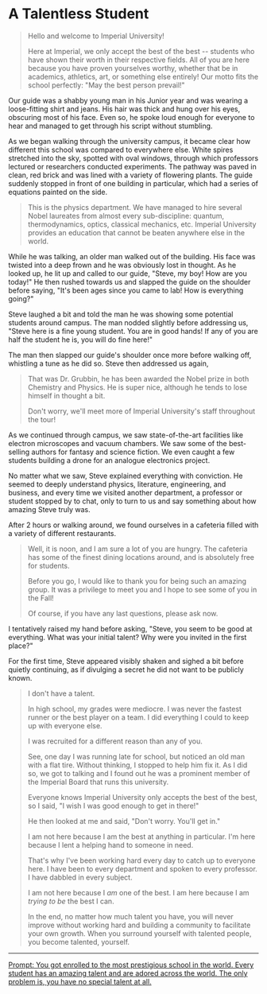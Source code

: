 # A Talentless Student

> Hello and welcome to Imperial University!
> 
> Here at Imperial, we only accept the best of the best -- students who have shown their worth in their respective fields.
> All of you are here because you have proven yourselves worthy, whether that be in academics, athletics, art, or something else entirely!
> Our motto fits the school perfectly: "May the best person prevail!"

Our guide was a shabby young man in his Junior year and was wearing a loose-fitting shirt and jeans.
His hair was thick and hung over his eyes, obscuring most of his face.
Even so, he spoke loud enough for everyone to hear and managed to get through his script without stumbling.

As we began walking through the university campus, it became clear how different this school was compared to everywhere else.
White spires stretched into the sky, spotted with oval windows, through which professors lectured or researchers conducted experiments.
The pathway was paved in clean, red brick and was lined with a variety of flowering plants.
The guide suddenly stopped in front of one building in particular, which had a series of equations painted on the side.

> This is the physics department.
> We have managed to hire several Nobel laureates from almost every sub-discipline: quantum, thermodynamics, optics, classical mechanics, etc.
> Imperial University provides an education that cannot be beaten anywhere else in the world.

While he was talking, an older man walked out of the building.
His face was twisted into a deep frown and he was obviously lost in thought.
As he looked up, he lit up and called to our guide, "Steve, my boy! How are you today!"
He then rushed towards us and slapped the guide on the shoulder before saying, "It's been ages since you came to lab! How is everything going?"

Steve laughed a bit and told the man he was showing some potential students around campus.
The man nodded slightly before addressing us, "Steve here is a fine young student. You are in good hands! If any of you are half the student he is, you will do fine here!"

The man then slapped our guide's shoulder once more before walking off, whistling a tune as he did so.
Steve then addressed us again,

> That was Dr. Grubbin, he has been awarded the Nobel prize in both Chemistry and Physics.
> He is super nice, although he tends to lose himself in thought a bit.
>
> Don't worry, we'll meet more of Imperial University's staff throughout the tour!

As we continued through campus, we saw state-of-the-art facilities like electron microscopes and vacuum chambers.
We saw some of the best-selling authors for fantasy and science fiction.
We even caught a few students building a drone for an analogue electronics project.

No matter what we saw, Steve explained everything with conviction.
He seemed to deeply understand physics, literature, engineering, and business, and every time we visited another department, a professor or student stopped by to chat, only to turn to us and say something about how amazing Steve truly was.

After 2 hours or walking around, we found ourselves in a cafeteria filled with a variety of different restaurants.

> Well, it is noon, and I am sure a lot of you are hungry.
> The cafeteria has some of the finest dining locations around, and is absolutely free for students.
> 
> Before you go, I would like to thank you for being such an amazing group.
> It was a privilege to meet you and I hope to see some of you in the Fall!
>
> Of course, if you have any last questions, please ask now.

I tentatively raised my hand before asking, "Steve, you seem to be good at everything. What was your initial talent? Why were you invited in the first place?"

For the first time, Steve appeared visibly shaken and sighed a bit before quietly continuing, as if divulging a secret he did not want to be publicly known.

> I don't have a talent.
>
> In high school, my grades were mediocre.
> I was never the fastest runner or the best player on a team.
> I did everything I could to keep up with everyone else.
>
> I was recruited for a different reason than any of you.
> 
> See, one day I was running late for school, but noticed an old man with a flat tire.
> Without thinking, I stopped to help him fix it.
> As I did so, we got to talking and I found out he was a prominent member of the Imperial Board that runs this university.
>
> Everyone knows Imperial University only accepts the best of the best, so I said, "I wish I was good enough to get in there!"
>
> He then looked at me and said, "Don't worry. You'll get in."
>
> I am not here because I am the best at anything in particular.
> I'm here because I lent a helping hand to someone in need.
>
> That's why I've been working hard every day to catch up to everyone here.
> I have been to every department and spoken to every professor.
> I have dabbled in every subject.
>
> I am not here because I *am* one of the best.
> I am here because I am *trying to be* the best I can.
>
> In the end, no matter how much talent you have, you will never improve without working hard and building a community to facilitate your own growth.
> When you surround yourself with talented people, you become talented, yourself.

---

[Prompt: You got enrolled to the most prestigious school in the world. Every student has an amazing talent and are adored across the world. The only problem is, you have no special talent at all.](https://www.reddit.com/r/WritingPrompts/comments/lbm4lv/wpyou_got_enrolled_to_the_most_prestigious_school/glv12oc/)
